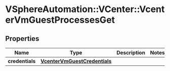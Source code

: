 # VSphereAutomation::VCenter::VcenterVmGuestProcessesGet

## Properties
Name | Type | Description | Notes
------------ | ------------- | ------------- | -------------
**credentials** | [**VcenterVmGuestCredentials**](VcenterVmGuestCredentials.md) |  | 


